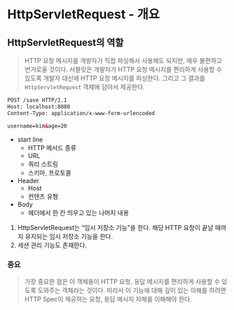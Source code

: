 # HttpServletRequest - 개요

## HttpServletRequest의 역할

> HTTP 요청 메시지를 개발자가 직접 파싱해서 사용해도 되지만, 매우 불편하고 번거로울 것이다. 서블릿은 개발자가 HTTP 요청 메시지를 편리하게 사용할 수 있도록 개발자 대신에 HTTP 요청 메시지를 파싱한다. 그리고 그 결과를 `HttpServletRequest` 객체에 담아서 제공한다.
> 

```xml
POST /save HTTP/1.1
Host: localhost:8080
Content-Type: application/x-www-form-urlencoded

username=kim&age=20
```

- start line
    - HTTP 메서드 종류
    - URL
    - 쿼리 스트링
    - 스키마, 프로토콜
- Header
    - Host
    - 컨텐츠 유형
- Body
    - 헤더에서 한 칸 띄우고 있는 나머지 내용
    
1. HttpServletRequest는 “임시 저장소 기능"을 한다. 해당 HTTP 요청이 끝날 때까지 유지되는 임시 저장소 기능을 한다.
2. 세션 관리 기능도 존재한다.

### 중요

> 가장 중요한 점은 이 객체들이 HTTP 요청, 응답 메시지를 편리하게 사용할 수 있도록 도와주는 객체라는 것이다. 따라서 이 기능에 대해 깊이 있는 이해를 하려면 HTTP Spec이 제공하는 요청, 응답 메시지 자체를 이해해야 한다.
>